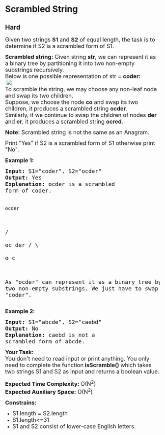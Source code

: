 # Scrambled String
## Hard
<div class="problems_problem_content__Xm_eO" style="user-select: auto;"><p style="user-select: auto;"><span style="font-size: 18px; user-select: auto;">Given two strings&nbsp;<strong style="user-select: auto;">S1</strong>&nbsp;and&nbsp;<strong style="user-select: auto;">S2</strong>&nbsp;of equal length, the task is to determine if S2 is a scrambled form of S1.</span></p>
<p style="user-select: auto;"><span style="font-size: 18px; user-select: auto;"><strong style="user-select: auto;">Scrambled string:</strong>&nbsp;Given string&nbsp;<strong style="user-select: auto;">str</strong>, we can represent it as a binary tree&nbsp;by partitioning it into two non-empty substrings recursively.<br style="user-select: auto;">Below is one possible representation of str = <strong style="user-select: auto;">coder:</strong><br style="user-select: auto;">&nbsp;</span><img src="https://media.geeksforgeeks.org/img-practice/PROD/addEditProblem/707514/Web/Other/5360f3bd-09bb-4f9d-9c84-be3844091359_1685087790.png" style="user-select: auto;"><br style="user-select: auto;"><span style="font-size: 18px; user-select: auto;">To scramble the string, we may choose any non-leaf node and swap its two children.&nbsp;<br style="user-select: auto;">Suppose, we choose the node <strong style="user-select: auto;">co</strong> and swap its two children, it produces a scrambled string <strong style="user-select: auto;">ocder</strong>.<br style="user-select: auto;">Similarly, if we continue to swap the children of nodes <strong style="user-select: auto;">der</strong> and <strong style="user-select: auto;">er</strong>, it produces a scrambled string <strong style="user-select: auto;">ocred</strong>.</span></p>
<p style="user-select: auto;"><span style="font-size: 18px; user-select: auto;"><strong style="user-select: auto;">Note:</strong>&nbsp;Scrambled string is not the same as an Anagram.</span></p>
<p style="user-select: auto;"><span style="font-size: 18px; user-select: auto;">Print "Yes" if S2 is a scrambled form of S1 otherwise print "No".</span></p>
<p style="user-select: auto;"><span style="font-size: 18px; user-select: auto;"><strong style="user-select: auto;">Example 1:</strong></span></p>
<pre style="user-select: auto;"><span style="font-size: 18px; user-select: auto;"><strong style="user-select: auto;">Input:</strong> S1="coder", S2="ocder"
<strong style="user-select: auto;">Output:</strong> Yes
<strong style="user-select: auto;">Explanation:</strong> ocder is a scrambled 
form of coder.

    ocder
   /    \
  oc    der
 / \    
o   c  

As "ocder" can represent it 
as a binary tree by partitioning 
it into two non-empty substrings.
We just have to swap 'o' and 'c' 
to get "coder".</span>
</pre>
<p style="user-select: auto;"><span style="font-size: 18px; user-select: auto;"><strong style="user-select: auto;">Example 2:</strong></span></p>
<pre style="user-select: auto;"><span style="font-size: 18px; user-select: auto;"><strong style="user-select: auto;">Input:</strong> S1="abcde", S2="caebd" 
<strong style="user-select: auto;">Output:</strong> No
<strong style="user-select: auto;">Explanation:</strong> caebd is not a 
scrambled form of abcde.</span></pre>
<p style="user-select: auto;"><span style="font-size: 18px; user-select: auto;"><strong style="user-select: auto;">Your Task:</strong><br style="user-select: auto;">You don't need to read input or print anything.&nbsp;You only need to complete the function<strong style="user-select: auto;">&nbsp;isScramble</strong><strong style="user-select: auto;">()&nbsp;</strong>which takes two strings S1 and S2&nbsp;as input and returns a boolean value.</span></p>
<p style="user-select: auto;"><span style="font-size: 18px; user-select: auto;"><strong style="user-select: auto;">Expected Time Complexity:&nbsp;</strong>O(N<sup style="user-select: auto;">2</sup>)<br style="user-select: auto;"><strong style="user-select: auto;">Expected Auxiliary Space:</strong>&nbsp;O(N<sup style="user-select: auto;">2</sup>)</span></p>
<p style="user-select: auto;"><strong style="user-select: auto;"><span style="font-size: 18px; user-select: auto;">Constrains:&nbsp;</span></strong></p>
<ul style="user-select: auto;">
<li style="user-select: auto;"><span style="font-size: 18px; user-select: auto;">S1.length = S2.length</span></li>
<li style="user-select: auto;"><span style="font-size: 18px; user-select: auto;">S1.length&lt;=31</span></li>
<li style="user-select: auto;"><span style="font-size: 18px; user-select: auto;">S1 and S2 consist of lower-case English letters.</span></li>
</ul></div>